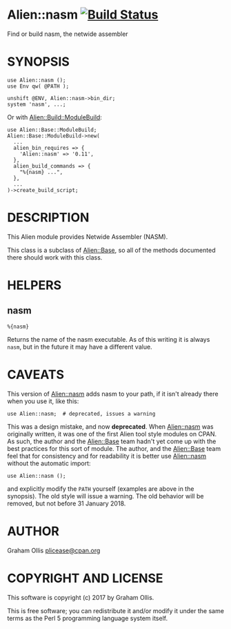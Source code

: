 # Alien::nasm [![Build Status](https://secure.travis-ci.org/plicease/Alien-nasm.png)](http://travis-ci.org/plicease/Alien-nasm)

Find or build nasm, the netwide assembler

# SYNOPSIS

    use Alien::nasm ();
    use Env qw( @PATH );
    
    unshift @ENV, Alien::nasm->bin_dir;
    system 'nasm', ...;

Or with [Alien::Build::ModuleBuild](https://metacpan.org/pod/Alien::Build::ModuleBuild):

    use Alien::Base::ModuleBuild;
    Alien::Base::ModuleBuild->new(
      ...
      alien_bin_requires => {
        'Alien::nasm' => '0.11',
      },
      alien_build_commands => {
        "%{nasm} ...",
      },
      ...
    )->create_build_script;

# DESCRIPTION

This Alien module provides Netwide Assembler (NASM).

This class is a subclass of [Alien::Base](https://metacpan.org/pod/Alien::Base), so all of the methods documented there
should work with this class.

# HELPERS

## nasm

    %{nasm}

Returns the name of the nasm executable.  As of this writing it is always
`nasm`, but in the future it may have a different value.

# CAVEATS

This version of [Alien::nasm](https://metacpan.org/pod/Alien::nasm) adds nasm to your path, if it isn't
already there when you use it, like this:

    use Alien::nasm;  # deprecated, issues a warning

This was a design mistake, and now **deprecated**.  When [Alien::nasm](https://metacpan.org/pod/Alien::nasm) was
originally written, it was one of the first Alien tool style modules on
CPAN.  As such, the author and the [Alien::Base](https://metacpan.org/pod/Alien::Base) team hadn't yet come up
with the best practices for this sort of module.  The author, and the
[Alien::Base](https://metacpan.org/pod/Alien::Base) team feel that for consistency and for readability it is
better use [Alien::nasm](https://metacpan.org/pod/Alien::nasm) without the automatic import:

    use Alien::nasm ();

and explicitly modify the `PATH` yourself (examples are above in the
synopsis).  The old style will issue a warning.  The old behavior will be
removed, but not before 31 January 2018.

# AUTHOR

Graham Ollis <plicease@cpan.org>

# COPYRIGHT AND LICENSE

This software is copyright (c) 2017 by Graham Ollis.

This is free software; you can redistribute it and/or modify it under
the same terms as the Perl 5 programming language system itself.

